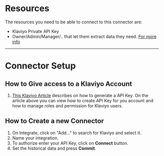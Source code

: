 # Resources

The resources you need to be able to connect to this connector are:

- Klaviyo Private API Key
- Owner/Admin/Manager/.. that let them extract data they need. [For more info](https://help.klaviyo.com/hc/en-us/articles/115005231648-Understand-user-management-and-privileges)

***



# Connector Setup

## How to Give access to a Klaviyo Account

1. [This Klaviyo Article](https://help.klaviyo.com/hc/en-us/articles/115005062267-How-to-Manage-Your-Account-s-API-Keys#your-private-api-keys3) describes on how to generate a API Key. On the article above you can view how to create API Key for you account and how to manage roles and permission for Klaviyo users. 

## How to Create a new Connector

1. On Integrate, click on "Add..." to search for Klaviyo and select it.
2. Name your integration.
3. To authorize enter your API Key, click on **Connect** button.
4. Set the historical data and press **Commit**.
